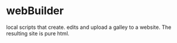 # webBuilder
local scripts that create. edits and upload a galley to a website. The resulting site is pure html.
